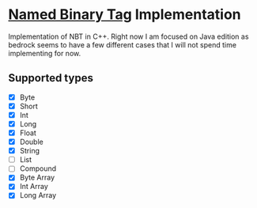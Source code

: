 # [Named Binary Tag](https://wiki.vg/NBT) Implementation

Implementation of NBT in C++. Right now I am focused on Java edition as bedrock seems
to have a few different cases that I will not spend time implementing for now.

## Supported types
- [x] Byte
- [x] Short
- [x] Int
- [x] Long
- [x] Float
- [x] Double
- [x] String
- [ ] List
- [ ] Compound
- [x] Byte Array
- [x] Int Array
- [x] Long Array
